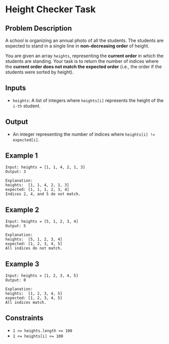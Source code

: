 # Height Checker Task

## Problem Description
A school is organizing an annual photo of all the students. The students are expected to stand in a single line in **non-decreasing order** of height.

You are given an array `heights`, representing the **current order** in which the students are standing.
Your task is to return the number of indices where the **current order does not match the expected order** (i.e., the order if the students were sorted by height).

## Inputs
- `heights`: A list of integers where `heights[i]` represents the height of the `i-th` student.

## Output
- An integer representing the number of indices where `heights[i] != expected[i]`.

## Example 1
```
Input: heights = [1, 1, 4, 2, 1, 3]
Output: 3

Explanation:
heights:  [1, 1, 4, 2, 1, 3]
expected: [1, 1, 1, 2, 3, 4]
Indices 2, 4, and 5 do not match.
```

## Example 2
```
Input: heights = [5, 1, 2, 3, 4]
Output: 5

Explanation:
heights:  [5, 1, 2, 3, 4]
expected: [1, 2, 3, 4, 5]
All indices do not match.
```

## Example 3
```
Input: heights = [1, 2, 3, 4, 5]
Output: 0

Explanation:
heights:  [1, 2, 3, 4, 5]
expected: [1, 2, 3, 4, 5]
All indices match.
```

## Constraints
- `1 <= heights.length <= 100`
- `1 <= heights[i] <= 100`
